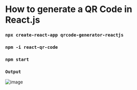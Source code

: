 # How to generate a QR Code in React.js

### `npx create-react-app qrcode-generator-reactjs`

### `npm -i react-qr-code`

### `npm start`

### `Output`

![image](https://user-images.githubusercontent.com/90952992/210176374-6485dc0f-b9b0-4894-8c68-bf1c52505d0a.png)
